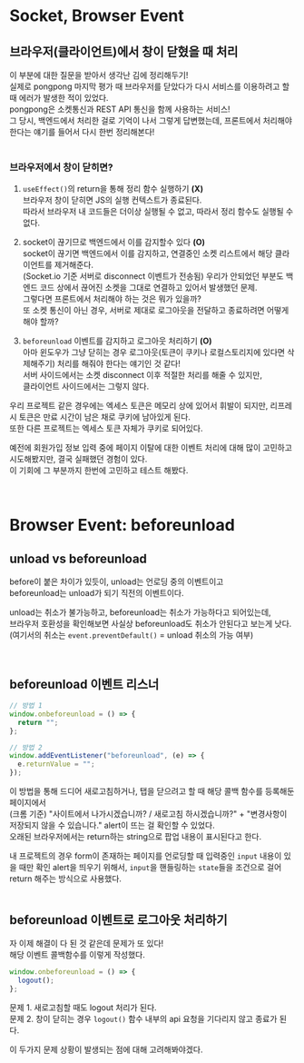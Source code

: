 # Socket, Browser Event
## 브라우저(클라이언트)에서 창이 닫혔을 때 처리
이 부분에 대한 질문을 받아서 생각난 김에 정리해두기!  
실제로 pongpong 마지막 평가 때 브라우저를 닫았다가 다시 서비스를 이용하려고 할 때 에러가 발생한 적이 있었다.  
pongpong은 소켓통신과 REST API 통신을 함께 사용하는 서비스!  
그 당시, 백엔드에서 처리한 걸로 기억이 나서 그렇게 답변했는데, 프론트에서 처리해야 한다는 얘기를 들어서 다시 한번 정리해본다!  
<br />


### 브라우저에서 창이 닫히면?
1. `useEffect()`의 return을 통해 정리 함수 실행하기 **(X)**  
브라우저 창이 닫히면 JS의 실행 컨텍스트가 종료된다.  
따라서 브라우저 내 코드들은 더이상 실행될 수 없고, 따라서 정리 함수도 실행될 수 없다.  

2. socket이 끊기므로 백엔드에서 이를 감지할수 있다 **(O)**  
socket이 끊기면 백엔드에서 이를 감지하고, 연결중인 소켓 리스트에서 해당 클라이언트를 제거해준다.  
(Socket.io 기준 서버로 disconnect 이벤트가 전송됨)
우리가 안되었던 부분도 백엔드 코드 상에서 끊어진 소켓을 그대로 연결하고 있어서 발생했던 문제.  
그렇다면 프론트에서 처리해야 하는 것은 뭐가 있을까?  
또 소켓 통신이 아닌 경우, 서버로 제대로 로그아웃을 전달하고 종료하려면 어떻게 해야 할까?  

3. `beforeunload` 이벤트를 감지하고 로그아웃 처리하기 **(O)**  
아마 윈도우가 그냥 닫히는 경우 로그아웃(토큰이 쿠키나 로컬스토리지에 있다면 삭제해주기) 처리를 해줘야 한다는 얘기인 것 같다!  
서버 사이드에서는 소켓 disconnect 이후 적절한 처리를 해줄 수 있지만,  
클라이언트 사이드에서는 그렇지 않다.  
  
우리 프로젝트 같은 경우에는 엑세스 토큰은 메모리 상에 있어서 휘발이 되지만, 리프레시 토큰은 만료 시간이 남은 채로 쿠키에 남아있게 된다.  
또한 다른 프로젝트는 엑세스 토큰 자체가 쿠키로 되어있다.  
    
예전에 회원가입 정보 입력 중에 페이지 이탈에 대한 이벤트 처리에 대해 많이 고민하고 시도해봤지만, 결국 실패했던 경험이 있다.  
이 기회에 그 부분까지 한번에 고민하고 테스트 해봤다.  

<br />

# Browser Event: beforeunload
## unload vs beforeunload
before이 붙은 차이가 있듯이, unload는 언로딩 중의 이벤트이고  
beforeunload는 unload가 되기 직전의 이벤트이다.  

unload는 취소가 불가능하고, beforeunload는 취소가 가능하다고 되어있는데,  
브라우저 호환성을 확인해보면 사실상 beforeunload도 취소가 안된다고 보는게 낫다.  
(여기서의 취소는 `event.preventDefault()` = unload 취소의 가능 여부)  

<br />

## beforeunload 이벤트 리스너
```js
// 방법 1
window.onbeforeunload = () => {
  return "";
};

// 방법 2
window.addEventListener("beforeunload", (e) => {
  e.returnValue = "";
});
```

이 방법을 통해 드디어 새로고침하거나, 탭을 닫으려고 할 때 해당 콜백 함수를 등록해둔 페이지에서  
(크롬 기준) "사이트에서 나가시겠습니까? / 새로고침 하시겠습니까?" + "변경사항이 저장되지 않을 수 있습니다." alert이 뜨는 걸 확인할 수 있었다.  
오래된 브라우저에서는 return하는 string으로 팝업 내용이 표시된다고 한다.  

내 프로젝트의 경우 form이 존재하는 페이지를 언로딩할 때 입력중인 `input` 내용이 있을 때만 확인 alert을 띄우기 위해서, `input`을 핸들링하는 `state`들을 조건으로 걸어 return 해주는 방식으로 사용했다.  
<br />

## beforeunload 이벤트로 로그아웃 처리하기
자 이제 해결이 다 된 것 같은데 문제가 또 있다!  
해당 이벤트 콜백함수를 이렇게 작성했다.  

```js
window.onbeforeunload = () => {
  logout();
};
```

문제 1. 새로고침할 때도 logout 처리가 된다.  
문제 2. 창이 닫히는 경우 `logout()` 함수 내부의 api 요청을 기다리지 않고 종료가 된다.  

이 두가지 문제 상황이 발생되는 점에 대해 고려해봐야겠다.  